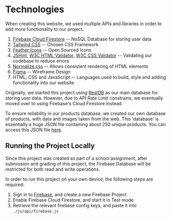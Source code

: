 # Technologies
When creating this website, we used multiple APIs and libraries in order to add more functionality to our project.
1. [Firebase Cloud Firestore](https://firebase.google.com/docs/firestore) -- NoSQL Database for storing user data
2. [Tailwind CSS](https://tailwindcss.com/) -- Chosen CSS Framework
3. [Feather Icons](https://feathericons.com/) -- Open Sourced Icons
4. [JSHint](https://jshint.com/), [W3C HTML Validator](https://validator.w3.org/), [W3C CSS Validator](https://jigsaw.w3.org/css-validator/) -- Validating our codebase to reduce errors
5. [Normalize.css](https://necolas.github.io/normalize.css/) -- Allows consistent rendering of HTML elements
6. [Figma](https://www.figma.com/) -- Wireframe Design
7. HTML, CSS and JavaScript -- Languages used to build, style and adding functionality into our website

Originally, we started this project using [RestDB](https://restdb.io/) as our main database for storing user data. However, due to API Rate Limit constrains, we eventually moved over to using Firebase's Cloud Firestore instead.

To ensure reliability in our products database, we created our own database of products, with data and images taken from the web. This 'database' is essentially a huge JSON file containing about 250 unique products. You can access this JSON file [here](https://assets.ethanchew.com/main.json).

## Running the Project Locally
Since this project was created as part of a school assignment, after submission and grading of this project, the Firebase Database will be restricted for both read and write operations.

In order to run this project on your own device, the following steps are required:
1. Sign in to [Firebase](https://console.firebase.google.com), and create a new Firebase Project
2. Enable Firebase Cloud Firestore, and start it in Test mode
3. Retrieve the relevant firebase config keys, and paste it into ```./js/api/firebase.js```
